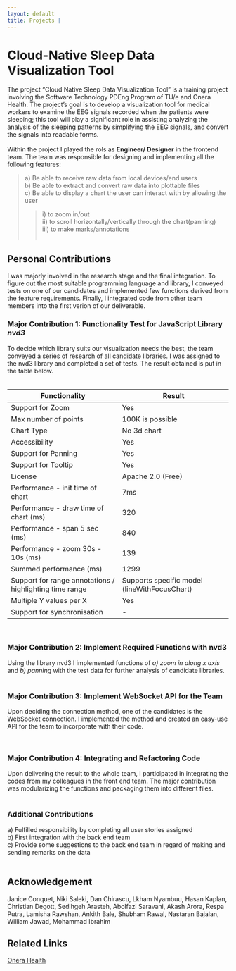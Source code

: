 ```yaml
---
layout: default
title: Projects | 
---
```


# Cloud-Native Sleep Data Visualization Tool

The project “Cloud Native Sleep Data Visualization Tool” is a training project involving the Software Technology PDEng Program of TU/e and Onera Health. The project’s goal is to develop a visualization tool for medical workers to examine the EEG signals recorded when the patients were sleeping; this tool will play a significant role in assisting analyzing  the analysis of the sleeping patterns by simplifying the EEG signals, and convert the signals into readable forms.  
&nbsp;  
Within the project I played the rols as **Engineer/ Designer** in the frontend team. The team was responsible for designing and implementing all the following features:  
> a) Be able to receive raw data from local devices/end users  
b) Be able to extract and convert raw data into plottable files  
c) Be able to display a chart the user can interact with by allowing the user  
>> i) to zoom in/out  
ii) to scroll horizontally/vertically through the chart(panning)  
iii) to make marks/annotations  
&nbsp;  

## Personal Contributions

I was majorly involved in the research stage and the final integration. To figure out the most suitable programming language and library, I conveyed tests on one of our candidates and implemented few functions derived from the feature requirements. Finally, I integrated code from other team members into the first verion of our deliverable.
&nbsp;  

### Major Contribution 1: Functionality Test for JavaScript Library *nvd3*

To decide which library suits our visualization needs the best, the team conveyed a series of research of all candidate libraries. I was assigned to the nvd3 library and completed a set of tests. The result obtained is put in the table below.  
&nbsp;  

| Functionality | Result |
|-|-|
| Support for Zoom | Yes |
| Max number of points | 100K is possible |
| Chart Type | No 3d chart |
| Accessibility | Yes |
| Support for Panning | Yes |
| Support for Tooltip | Yes |
| License | Apache 2.0 (Free) |
| Performance - init time of chart | 7ms |
| Performance - draw time of chart (ms) | 320 |
| Performance - span 5 sec (ms) | 840 |
| Performance - zoom 30s - 10s (ms) | 139 |
| Summed performance (ms) | 1299 |
| Support for range annotations / highlighting time range | Supports specific model (lineWithFocusChart) |
| Multiple Y values per X | Yes |
| Support for synchronisation | - |  

&nbsp;  

### Major Contribution 2: Implement Required Functions with nvd3  

Using the library nvd3 I implemented functions of *a) zoom in along x axis* and *b) panning* with the test data for further analysis of candidate libraries.  
&nbsp;  

### Major Contribution 3: Implement WebSocket API for the Team  

Upon deciding the connection method, one of the candidates is the WebSocket connection. I implemented the method and created an easy-use API for the team to incorporate with their code.  

<!-- <div style = "background-color: rgb(50, 50, 50);"><pre><code class = "language-css">
class connection {
  constructor(url, actionOnReceiving) {
    // Set up connection
    try {
      this.ws = new WebSocket(url);
      setSocketBehavior(this.ws, actionOnReceiving);
    } catch (exception) {
      console.error(exception);
    }
  }
 
  // Send request to server
  sendRequest(req) {
    waitForSocketConnection(this.ws, () => {
      console.log("Send request: " + req);
      this.ws.send(req);
    });
  }
}
 
function setSocketBehavior(ws, actionOnReceiving) {
  // Set behavior on opening socket
  ws.onopen = () => {
    console.log("Start connection");
  };
 
  // Set behavior on closing socket
  ws.onclose = () => {
    console.log("Close connection");
  };
 
  // Set behavior on error
  ws.onerror = (error) => {
    console.error(error.msg);
  };
 
  // Set behavior on receiving message
  ws.onmessage = (receivedData) => {
    actionOnReceiving(receivedData);
  };
}
 
// Call callback until the connection is made
function waitForSocketConnection(socket, callback) {
  setTimeout(() => {
    try {
      if (socket.readyState == WebSocket.OPEN) {
        if (callback != null) {
          callback();
        }
      } else {
        console.log("Waiting for connection...");
        waitForSocketConnection(socket, callback);
      }
    } catch (error) {
      console.error(error);
    }
  }, 50); // wait 5 millisecond for the connection...
}
 
export default connection;
</code></pre></div> -->
&nbsp;  

### Major Contribution 4: Integrating and Refactoring Code

Upon delivering the result to the whole team, I participated in integrating the codes from my colleagues in the front end team. The major contribution was modularizing the functions and packaging them into different files.  
&nbsp;  

### Additional Contributions

a) Fulfilled responsibility by completing all user stories assigned  
b) First integration with the back end team  
c) Provide some suggestions to the back end team in regard of making and sending remarks on the data  
&nbsp;  

<!-- ## The Interface

<img
    src = "/images/onera/interface.png"
    alt = "The screenshot of CloViTo."
    style = "max-width: 95%;
            max-height: 95%;
            vertical-align: middle;"
    >  
&nbsp;   -->

## Acknowledgement  

Janice Conquet, Niki Saleki, Dan Chirascu, Lkham Nyambuu, Hasan Kaplan, Christian Degott, Sedihgeh Arasteh, Abolfazl Saravani, Akash Arora, Respa Putra, Lamisha Rawshan, Ankith Bale, Shubham Rawal, Nastaran Bajalan, William Jawad, Mohammad Ibrahim

## Related Links  

[Onera Health](https://www.onerahealth.com)  
